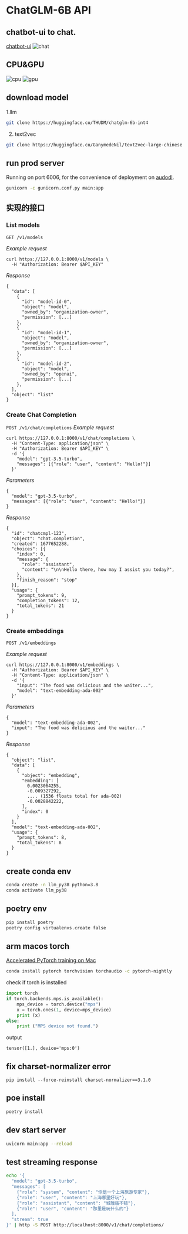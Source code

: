 # ChatGLM-6B API

## chatbot-ui to chat.
[chatbot-ui](https://github.com/mckaywrigley/chatbot-ui)
![chat](https://raw.githubusercontent.com/xingkaixin/chatglm-6b-api/main/doc/chat.png)
## CPU&GPU
![cpu](https://raw.githubusercontent.com/xingkaixin/chatglm-6b-api/main/doc/cpu.png)
![gpu](https://raw.githubusercontent.com/xingkaixin/chatglm-6b-api/main/doc/gpu.png)

## download model
1.llm
```bash
git clone https://huggingface.co/THUDM/chatglm-6b-int4
```
2. text2vec
```bash
git clone https://huggingface.co/GanymedeNil/text2vec-large-chinese
```

## run prod server
Running on port 6006, for the convenience of deployment on [audodl](https://www.autodl.com/).
```bash
gunicorn -c gunicorn.conf.py main:app
```




## 实现的接口
### List models
`GET /v1/models`

*Example request*
```
curl https://127.0.0.1:8000/v1/models \
  -H "Authorization: Bearer $API_KEY"
```

*Response*
```
{
  "data": [
    {
      "id": "model-id-0",
      "object": "model",
      "owned_by": "organization-owner",
      "permission": [...]
    },
    {
      "id": "model-id-1",
      "object": "model",
      "owned_by": "organization-owner",
      "permission": [...]
    },
    {
      "id": "model-id-2",
      "object": "model",
      "owned_by": "openai",
      "permission": [...]
    },
  ],
  "object": "list"
}
```

### Create Chat Completion
`POST /v1/chat/completions`
*Example request*
```
curl https://127.0.0.1:8000/v1/chat/completions \
  -H "Content-Type: application/json" \
  -H "Authorization: Bearer $API_KEY" \
  -d '{
    "model": "gpt-3.5-turbo",
    "messages": [{"role": "user", "content": "Hello!"}]
  }'

```
*Parameters*
```
{
  "model": "gpt-3.5-turbo",
  "messages": [{"role": "user", "content": "Hello!"}]
}
```
*Response*
```
{
  "id": "chatcmpl-123",
  "object": "chat.completion",
  "created": 1677652288,
  "choices": [{
    "index": 0,
    "message": {
      "role": "assistant",
      "content": "\n\nHello there, how may I assist you today?",
    },
    "finish_reason": "stop"
  }],
  "usage": {
    "prompt_tokens": 9,
    "completion_tokens": 12,
    "total_tokens": 21
  }
}
```

### Create embeddings
`POST /v1/embeddings`

*Example request*
```
curl https://127.0.0.1:8000/v1/embeddings \
  -H "Authorization: Bearer $API_KEY" \
  -H "Content-Type: application/json" \
  -d '{
    "input": "The food was delicious and the waiter...",
    "model": "text-embedding-ada-002"
  }'
```
*Parameters*
```
{
  "model": "text-embedding-ada-002",
  "input": "The food was delicious and the waiter..."
}
```
*Response*
```
{
  "object": "list",
  "data": [
    {
      "object": "embedding",
      "embedding": [
        0.0023064255,
        -0.009327292,
        .... (1536 floats total for ada-002)
        -0.0028842222,
      ],
      "index": 0
    }
  ],
  "model": "text-embedding-ada-002",
  "usage": {
    "prompt_tokens": 8,
    "total_tokens": 8
  }
}
```



## create conda env
```bash
conda create -n llm_py38 python=3.8
conda activate llm_py38
```

## poetry env
```bash
pip install poetry
poetry config virtualenvs.create false
```


## arm macos torch
[Accelerated PyTorch training on Mac](https://developer.apple.com/metal/pytorch/)

```bash
conda install pytorch torchvision torchaudio -c pytorch-nightly
```

check if torch is installed
```python
import torch
if torch.backends.mps.is_available():
    mps_device = torch.device("mps")
    x = torch.ones(1, device=mps_device)
    print (x)
else:
    print ("MPS device not found.")
```

output
```
tensor([1.], device='mps:0')
```

## fix charset-normalizer error
```
pip install --force-reinstall charset-normalizer==3.1.0
```


## poe install
```bash
poetry install
```


## dev start server
```bash
uvicorn main:app --reload
```

## test streaming response
```bash
echo '{
  "model": "gpt-3.5-turbo",
  "messages": [
    {"role": "system", "content": "你是一个上海旅游专家"},
    {"role": "user", "content": "上海哪里好玩"},
    {"role": "assistant", "content": "城隍庙不错"},
    {"role": "user", "content": "那里是玩什么的"}
  ],
  "stream": true
}' | http -S POST http://localhost:8000/v1/chat/completions/
```




